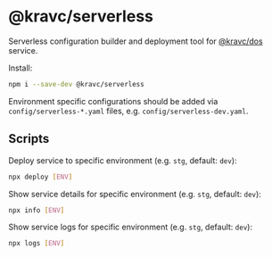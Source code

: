 # @kravc/serverless

Serverless configuration builder and deployment tool for
[@kravc/dos](https://github.com/alexkravets/dos) service.

Install:

```sh
npm i --save-dev @kravc/serverless
```

Environment specific configurations should be added via `config/serverless-*.yaml`
files, e.g. `config/serverless-dev.yaml`.

## Scripts

Deploy service to specific environment (e.g. `stg`, default: `dev`):

```sh
npx deploy [ENV]
```

Show service details for specific environment (e.g. `stg`, default:
`dev`):

```sh
npx info [ENV]
```

Show service logs for specific environment (e.g. `stg`, default:
`dev`):

```sh
npx logs [ENV]
```
